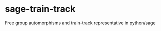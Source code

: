 sage-train-track
================

Free group automorphisms and train-track representative in python/sage

